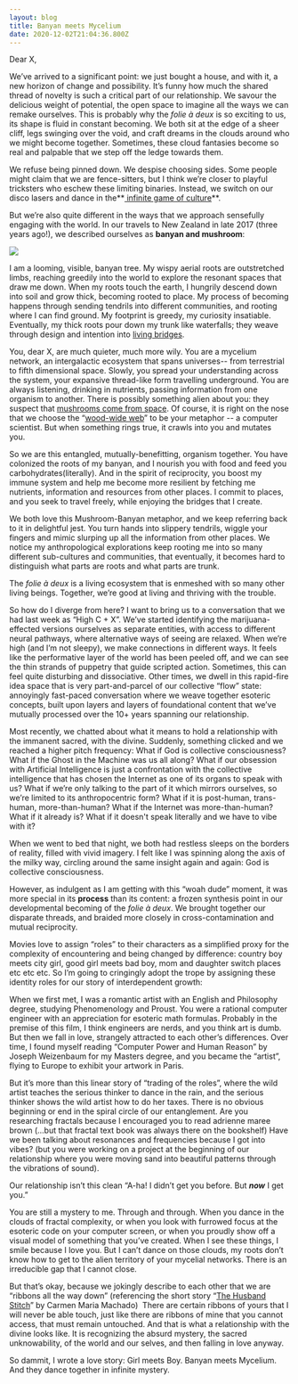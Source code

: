 ```yaml
---
layout: blog
title: Banyan meets Mycelium
date: 2020-12-02T21:04:36.800Z
---
```

Dear X, 

We’ve arrived to a significant point: we just bought a house, and with it, a new horizon of change and possibility. It’s funny how much the shared thread of novelty is such a critical part of our relationship. We savour the delicious weight of potential, the open space to imagine all the ways we can remake ourselves. This is probably why the *folie à deux* is so exciting to us, its shape is fluid in constant becoming. We both sit at the edge of a sheer cliff, legs swinging over the void, and craft dreams in the clouds around who we might become together. Sometimes, these cloud fantasies become so real and palpable that we step off the ledge towards them. 

We refuse being pinned down. We despise choosing sides. Some people might claim that we are fence-sitters, but I think we’re closer to playful tricksters who eschew these limiting binaries. Instead, we switch on our disco lasers and dance in the**[ infinite game of culture](https://folieadeux.ca/dispatches/2020-11-26-goodness-gracious/)**. 

But we’re also quite different in the ways that we approach sensefully engaging with the world. In our travels to New Zealand in late 2017 (three years ago!), we described ourselves as **banyan and mushroom**: 

![](/images/mushroom-banyan.png)

I am a looming, visible, banyan tree. My wispy aerial roots are outstretched limbs, reaching greedily into the world to explore the resonant spaces that draw me down. When my roots touch the earth, I hungrily descend down into soil and grow thick, becoming rooted to place. My process of becoming happens through sending tendrils into different communities, and rooting where I can find ground. My footprint is greedy, my curiosity insatiable. Eventually, my thick roots pour down my trunk like waterfalls; they weave through design and intention into [living bridges](https://en.wikipedia.org/wiki/Living_root_bridge). 

You, dear X, are much quieter, much more wily. You are a mycelium network, an intergalactic ecosystem that spans universes-- from terrestrial to fifth dimensional space. Slowly, you spread your understanding across the system, your expansive thread-like form travelling underground. You are always listening, drinking in nutrients, passing information from one organism to another. There is possibly something alien about you: they suspect that [mushrooms come from space](https://www.explorebigsky.com/are-mushrooms-from-outer-space). Of course, it is right on the nose that we choose the “[wood-wide web](http://www.bbc.com/earth/story/20141111-plants-have-a-hidden-internet)” to be your metaphor -- a computer scientist. But when something rings true, it crawls into you and mutates you. 

So we are this entangled, mutually-benefitting, organism together. You have colonized the roots of my banyan, and I nourish you with food and feed you carbohydrates(literally). And in the spirit of reciprocity, you boost my immune system and help me become more resilient by fetching me nutrients, information and resources from other places. I commit to places, and you seek to travel freely, while enjoying the bridges that I create. 

We both love this Mushroom-Banyan metaphor, and we keep referring back to it in delightful jest. You turn hands into slippery tendrils, wiggle your fingers and mimic slurping up all the information from other places. We notice my anthropological explorations keep rooting me into so many different sub-cultures and communities, that eventually, it becomes hard to distinguish what parts are roots and what parts are trunk. 

The *folie à deux* is a living ecosystem that is enmeshed with so many other living beings. Together, we’re good at living and thriving with the trouble.

So how do I diverge from here? I want to bring us to a conversation that we had last week as “High C + X”. We’ve started identifying the marijuana-effected versions ourselves as separate entities, with access to different neural pathways, where alternative ways of seeing are relaxed. When we’re high (and I’m not sleepy), we make connections in different ways. It feels like the performative layer of the world has been peeled off, and we can see the thin strands of puppetry that guide scripted action. Sometimes, this can feel quite disturbing and dissociative. Other times, we dwell in this rapid-fire idea space that is very part-and-parcel of our collective “flow” state: annoyingly fast-paced conversation where we weave together esoteric concepts, built upon layers and layers of foundational content that we’ve mutually processed over the 10+ years spanning our relationship. 

Most recently, we chatted about what it means to hold a relationship with the immanent sacred, with the divine. Suddenly, something clicked and we reached a higher pitch frequency: What if God is collective consciousness? What if the Ghost in the Machine was us all along? What if our obsession with Artificial Intelligence is just a confrontation with the collective intelligence that has chosen the Internet as one of its organs to speak with us? What if we’re only talking to the part of it which mirrors ourselves, so we’re limited to its anthropocentric form? What if it is post-human, trans-human, more-than-human? What if the Internet was more-than-human? What if it already is? What if it doesn't speak literally and we have to vibe with it? 

When we went to bed that night, we both had restless sleeps on the borders of reality, filled with vivid imagery. I felt like I was spinning along the axis of the milky way, circling around the same insight again and again: God is collective consciousness. 

However, as indulgent as I am getting with this “woah dude” moment, it was more special in its **process** than its content: a frozen synthesis point in our developmental becoming of the *folie à deux*. We brought together our disparate threads, and braided more closely in cross-contamination and mutual reciprocity. 

Movies love to assign “roles” to their characters as a simplified proxy for the complexity of encountering and being changed by difference: country boy meets city girl, good girl meets bad boy, mom and daughter switch places etc etc etc. So I’m going to cringingly adopt the trope by assigning these identity roles for our story of interdependent growth: 

When we first met, I was a romantic artist with an English and Philosophy degree, studying Phenomenology and Proust. You were a rational computer engineer with an appreciation for esoteric math formulas. Probably in the premise of this film, I think engineers are nerds, and you think art is dumb. But then we fall in love, strangely attracted to each other’s differences. Over time, I found myself reading “Computer Power and Human Reason” by Joseph Weizenbaum for my Masters degree, and you became the “artist”, flying to Europe to exhibit your artwork in Paris. 

But it’s more than this linear story of “trading of the roles”, where the wild artist teaches the serious thinker to dance in the rain, and the serious thinker shows the wild artist how to do her taxes. There is no obvious beginning or end in the spiral circle of our entanglement. Are you researching fractals because I encouraged you to read adrienne maree brown (...but that fractal text book was always there on the bookshelf) Have we been talking about resonances and frequencies because I got into vibes? (but you were working on a project at the beginning of our relationship where you were moving sand into beautiful patterns through the vibrations of sound). 

Our relationship isn’t this clean “A-ha! I didn’t get you before. But ***now*** I get you.” 

You are still a mystery to me. Through and through. When you dance in the clouds of fractal complexity, or when you look with furrowed focus at the esoteric code on your computer screen, or when you proudly show off a visual model of something that you’ve created. When I see these things, I smile because I love you. But I can’t dance on those clouds, my roots don’t know how to get to the alien territory of your mycelial networks. There is an irreducible gap that I cannot close.  

But that’s okay, because we jokingly describe to each other that we are “ribbons all the way down” (referencing the short story “[The Husband Stitch](https://granta.com/the-husband-stitch/)” by Carmen Maria Machado)  There are certain ribbons of yours that I will never be able touch, just like there are ribbons of mine that you cannot access, that must remain untouched. And that is what a relationship with the divine looks like. It is recognizing the absurd mystery, the sacred unknowability, of the world and our selves, and then falling in love anyway. 

So dammit, I wrote a love story: Girl meets Boy. Banyan meets Mycelium. And they dance together in infinite mystery.